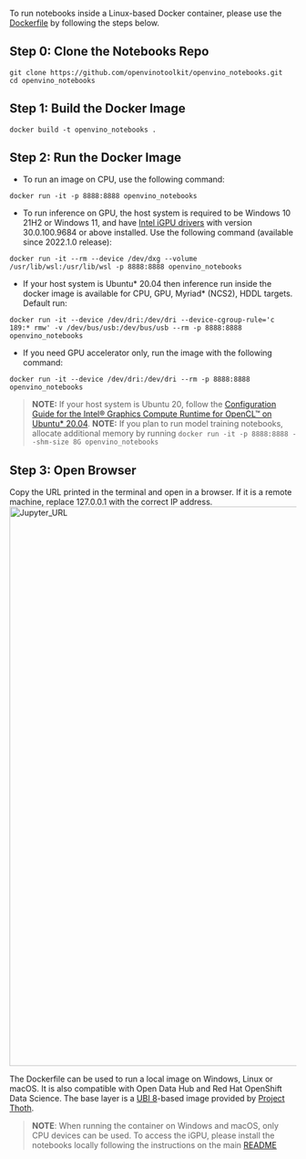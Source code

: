 To run notebooks inside a Linux-based Docker container, please use the [Dockerfile](https://github.com/openvinotoolkit/openvino_notebooks/blob/main/Dockerfile) by following the steps below. 

## Step 0: Clone the Notebooks Repo
```
git clone https://github.com/openvinotoolkit/openvino_notebooks.git
cd openvino_notebooks
```

## Step 1: Build the Docker Image
```
docker build -t openvino_notebooks .
```

## Step 2: Run the Docker Image
- To run an image on CPU, use the following command:
```
docker run -it -p 8888:8888 openvino_notebooks
```
- To run inference on GPU, the host system is required to be Windows 10 21H2 or Windows 11, and have [Intel iGPU drivers](https://www.intel.com/content/www/us/en/download/19344/30579/intel-graphics-windows-dch-drivers.html) with version 30.0.100.9684 or above installed. Use the following command (available since 2022.1.0 release):
```
docker run -it --rm --device /dev/dxg --volume /usr/lib/wsl:/usr/lib/wsl -p 8888:8888 openvino_notebooks
```
- If your host system is Ubuntu* 20.04 then inference run inside the docker image is available for CPU, GPU, Myriad* (NCS2), HDDL targets. Default run:
```
docker run -it --device /dev/dri:/dev/dri --device-cgroup-rule='c 189:* rmw' -v /dev/bus/usb:/dev/bus/usb --rm -p 8888:8888 openvino_notebooks
```
- If you need GPU accelerator only, run the image with the following command:
```
docker run -it --device /dev/dri:/dev/dri --rm -p 8888:8888 openvino_notebooks
```
> **NOTE:** If your host system is Ubuntu 20, follow the [Configuration Guide for the Intel® Graphics Compute Runtime for OpenCL™ on Ubuntu* 20.04](https://github.com/openvinotoolkit/docker_ci/blob/master/configure_gpu_ubuntu20.md).
> **NOTE:** If you plan to run model training notebooks, allocate additional memory by running `docker run -it -p 8888:8888 --shm-size 8G openvino_notebooks`

## Step 3: Open Browser
Copy the URL printed in the terminal and open in a browser. If it is a remote machine, replace 127.0.0.1 with the correct IP address. 
<img width="980" alt="Jupyter_URL" src="https://user-images.githubusercontent.com/15709723/127793994-355e4d29-d131-432d-a12a-b08ca6131223.png">

The Dockerfile can be used to run a local image on Windows, Linux or macOS. It is also compatible with Open Data Hub and Red Hat OpenShift Data Science. The base layer is a [UBI 8](https://catalog.redhat.com/software/containers/ubi8/5c647760bed8bd28d0e38f9f?container-tabs=overview)-based image provided by [Project Thoth](https://thoth-station.ninja/). 

> **NOTE**: When running the container on Windows and macOS, only CPU devices can be used. To access the iGPU, please install the notebooks locally following the instructions on the main [README](https://github.com/openvinotoolkit/openvino_notebooks/blob/main/README.md#-installation-guide)